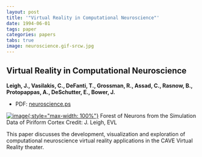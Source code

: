 ```yaml
---
layout: post
title: '"Virtual Reality in Computational Neuroscience"'
date: 1994-06-01
tags: paper
categories: papers
tabs: true
image: neuroscience.gif-srcw.jpg
---
```


## Virtual Reality in Computational Neuroscience
**Leigh, J., Vasilakis, C., DeFanti, T., Grossman, R., Assad, C., Rasnow, B., Protopappas, A., DeSchutter, E., Bower, J.**
- PDF: [neuroscience.ps](/documents/neuroscience.ps)


[![image](https://www.evl.uic.edu/output/originals/neuroscience.gif-srcw.jpg){:style="max-width: 100%"}](https://www.evl.uic.edu/output/originals/neuroscience.gif-srcw.jpg)
Forest of Neurons from the Simulation Data of Piriform Cortex
Credit: J. Leigh, EVL

This paper discusses the development, visualization and exploration of computational neuroscience virtual reality applications in the CAVE Virtual Reality theater.